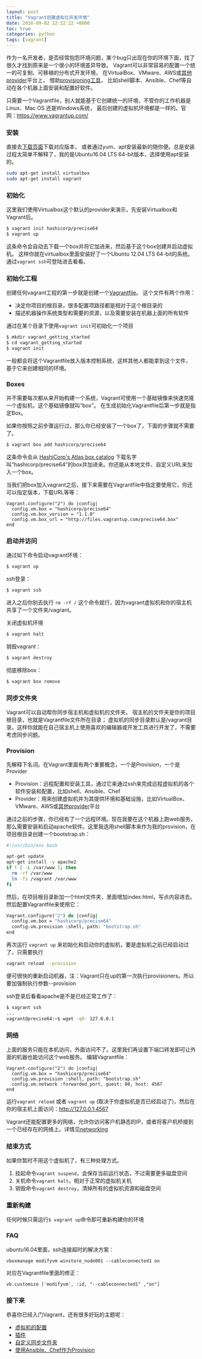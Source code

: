 ```yaml
---
layout: post
title: "Vagrant创建虚拟化开发环境"
date: 2016-09-02 22:22:22 +0800
toc: true
categories: python
tags: [vagrant]
---
```


作为一名开发者，是否经常抱怨环境问题，某个bug只出现在你的环境下面，找了很久才找到原来是一个很小的环境差异导致。
Vagrant可以非常容易的配置一个统一的可复制、可移植的分布式开发环境，
在VirtualBox、VMware、AWS或[其他provider](https://www.vagrantup.com/docs/providers/)平台上，
借助[provisioning工具](https://www.vagrantup.com/docs/provisioning/)，
比如shell脚本、Ansible、Chef等自动在各个机器上面安装和配置好软件。

只需要一个Vagrantfile，别人就能基于它创建统一的环境，不管你的工作机器是Linux、Mac OS 还是Windows系统，
最后创建的虚拟机环境都是一样的。官网：<https://www.vagrantup.com/> <!--more-->

### 安装

直接去[下载页面](https://www.vagrantup.com/downloads.html)下载对应版本，
或者通过yum、apt安装最新的随你便。总是安装过程太简单不解释了，我的是Ubuntu16.04 LTS 64-bit版本，选择使用apt安装的。
``` bash
sudo apt-get install virtualbox
sudo apt-get install vagrant
```

### 初始化
这里我们使用Virtualbox这个默认的provider来演示，先安装Virtualbox和Vagrant后。

``` bash
$ vagrant init hashicorp/precise64
$ vagrant up
```
这条命令会自动去下载一个box并将它加进来，然后基于这个box创建并启动虚拟机。
这样你就在virtualbox里面安装好了一个Ubuntu 12.04 LTS 64-bit的系统。通过`vagrant ssh`可登陆进去看看。

### 初始化工程
创建任何vagrant工程的第一步就是创建一个[Vagrantfile](https://www.vagrantup.com/docs/vagrantfile/)。
这个文件有两个作用：

* 决定你项目的根目录，很多配置项路径都是相对于这个根目录的
* 描述机器操作系统类型和需要的资源，以及需要安装在机器上面的所有软件

通过在某个目录下使用`vagrant init`可初始化一个项目

``` bash
$ mkdir vagrant_getting_started
$ cd vagrant_getting_started
$ vagrant init
```
一般都会将这个Vagrantfile放入版本控制系统，这样其他人都能拿到这个文件，基于它来创建相同的环境。

### Boxes
并不需要每次都从来开始构建一个系统，Vagrant可使用一个基础镜像来快速克隆一个虚拟机，这个基础镜像就叫“box”。
在生成初始化Vagrantfile后第一步就是指定Box。

如果你按照之前步骤运行过，那么你已经安装了一个box了，下面的步骤就不需要了。

``` bash
$ vagrant box add hashicorp/precise64
```

这条命令会从 [HashiCorp's Atlas box catalog](https://atlas.hashicorp.com/boxes/search) 下载名字叫“hashicorp/precise64”的box并加进来。你还能从本地文件、自定义URL来加入一个box。

当我们把box加入vagrant之后，接下来需要在Vagrantfile中指定要使用它，你还可以指定版本，下载URL等等：

```
Vagrant.configure("2") do |config|
  config.vm.box = "hashicorp/precise64"
  config.vm.box_version = "1.1.0"
  config.vm.box_url = "http://files.vagrantup.com/precise64.box"
end
```

### 启动并访问
通过如下命令启动vagrant环境：

``` bash
$ vagrant up
```

ssh登录：
``` bash
$ vagrant ssh
```

进入之后你别去执行 `rm -rf /` 这个命令就行，因为vagrant虚拟机和你的宿主机共享了一个文件夹/vagrant。

关闭虚拟机环境
``` bash
$ vagrant halt
```

销毁vagrant：
``` bash
$ vagrant destroy
```

彻底移除box：
``` bash
$ vagrant box remove
```

### 同步文件夹
Vagrant可以自动帮你同步宿主机和虚拟机的文件夹。
宿主机的文件夹是你的项目根目录，也就是Vagrantfile文件所在目录；
虚拟机的同步目录默认是/vagrant目录。这样你就能在自己宿主机上使用喜欢的编辑器或开发工具进行开发了，不需要考虑同步问题。

### Provision
先解释下名词。在Vagrant里面有两个重要概念，一个是Provision，一个是Provider

* Provision：远程配置和安装工具，通过它来通过ssh来完成远程虚拟机的各个软件安装和配置，比如shell、Ansible、Chef
* Provider：用来创建虚拟机并为其提供环境和基础设施，比如VirtualBox、VMware、AWS或[其他provider](https://www.vagrantup.com/docs/providers/)平台

通过之前的步骤，你已经有了一个远程环境。现在我要在这个机器上跑web服务，那么需要安装和启动apache软件。这里我选用shell脚本来作为我的provision，在项目根目录创建一个bootstrap.sh：

``` bash
#!/usr/bin/env bash

apt-get update
apt-get install -y apache2
if ! [ -L /var/www ]; then
  rm -rf /var/www
  ln -fs /vagrant /var/www
fi
```

然后，在项目根目录新加一个html文件夹，里面增加index.html，写点内容进去。然后配置Vagrantfile来使用它：
``` bash
Vagrant.configure("2") do |config|
  config.vm.box = "hashicorp/precise64"
  config.vm.provision :shell, path: "bootstrap.sh"
end
```

再次运行 `vagrant up` 来初始化和启动你的虚拟机，要是虚拟机之前已经启动过了，只需要执行
``` bash
vagrant reload --provision
```
便可很快的重新启动机器，注：Vagrant只在up的第一次执行provisioners。所以要加强制执行参数--provision

ssh登录后看看apache是不是已经正常工作了：
``` bash
$ vagrant ssh
...
vagrant@precise64:~$ wget -qO- 127.0.0.1
```

### 网络
上面的服务只能在本机访问，外面访问不了。这里我们再设置下端口转发即可让外面的机器也能访问这个web服务。
编辑Vagrantfile：

```
Vagrant.configure("2") do |config|
  config.vm.box = "hashicorp/precise64"
  config.vm.provision :shell, path: "bootstrap.sh"
  config.vm.network :forwarded_port, guest: 80, host: 4567
end
```

运行`vagrant reload` 或者 `vagrant up` (取决于你虚拟机是否已经启动了)，然后在你的宿主机上面访问：http://127.0.0.1:4567

Vagrant还能配置更多的网络，允许你访问客户机静态的IP，或者将客户机桥接到一个已经存在的网络上。详情见[networking](https://www.vagrantup.com/docs/networking/)

### 结束方式
如果你暂时不用这个虚拟机了，有三种处理方式。

1. 挂起命令`vagrant suspend`，会保存当前运行状态，不过需要更多磁盘空间
2. 关机命令`vagrant halt`，相对于正常的虚拟机关机
3. 销毁命令`vagrant destroy`，清掉所有的虚拟机资源和磁盘空间

### 重新构建
任何时候只需运行`$ vagrant up`命令即可重新构建你的环境

### FAQ
ubuntu16.04里面，ssh连接超时的解决方案：
```
vboxmanage modifyvm winstore_node001 --cableconnected1 on
```
对应在Vagrantfile里面的修正：
```
vb.customize ['modifyvm', :id, "--cableconnected1" ,"on"]
```

### 接下来
恭喜你已经入门Vagrant，还有很多好玩的主题呢：

* [虚拟机的配置](https://www.vagrantup.com/docs/virtualbox/)
* [插件](https://www.vagrantup.com/docs/plugins/)
* [自定义同步文件夹](https://www.vagrantup.com/docs/synced-folders/)
* [使用Ansible、Chef作为Provision](https://www.vagrantup.com/docs/provisioning/)

